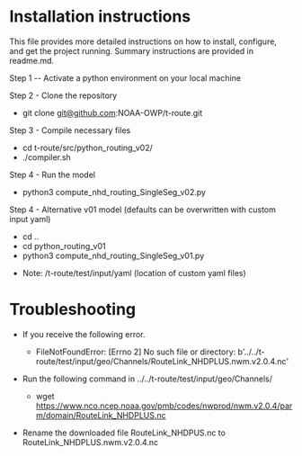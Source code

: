 # Installation instructions

This file provides more detailed instructions on how to install, configure, and get the project running. Summary instructions are provided in readme.md.

Step 1 -- Activate a python environment on your local machine 

Step 2 - Clone the repository 
- git clone git@github.com:NOAA-OWP/t-route.git

Step 3 - Compile necessary files
- cd t-route/src/python_routing_v02/
- ./compiler.sh

Step 4 - Run the model 

- python3 compute_nhd_routing_SingleSeg_v02.py

Step 4 - Alternative v01 model (defaults can be overwritten with custom input yaml)
- cd .. 
- cd python_routing_v01
- python3 compute_nhd_routing_SingleSeg_v01.py
* Note: /t-route/test/input/yaml (location of custom yaml files)

# Troubleshooting
- If you receive the following error.
    * FileNotFoundError: [Errno 2] No such file or directory: b'../../t-route/test/input/geo/Channels/RouteLink_NHDPLUS.nwm.v2.0.4.nc'

- Run the following command in ../../t-route/test/input/geo/Channels/
    * wget https://www.nco.ncep.noaa.gov/pmb/codes/nwprod/nwm.v2.0.4/parm/domain/RouteLink_NHDPLUS.nc

- Rename the downloaded file RouteLink_NHDPUS.nc to RouteLink_NHDPLUS.nwm.v2.0.4.nc

